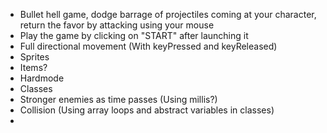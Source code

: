 - Bullet hell game, dodge barrage of projectiles coming at your character, return the favor by attacking using your mouse
- Play the game by clicking on "START" after launching it
- Full directional movement (With keyPressed and keyReleased)
- Sprites 
- Items?
- Hardmode
- Classes 
- Stronger enemies as time passes (Using millis?)
- Collision (Using array loops and abstract variables in classes)
- 